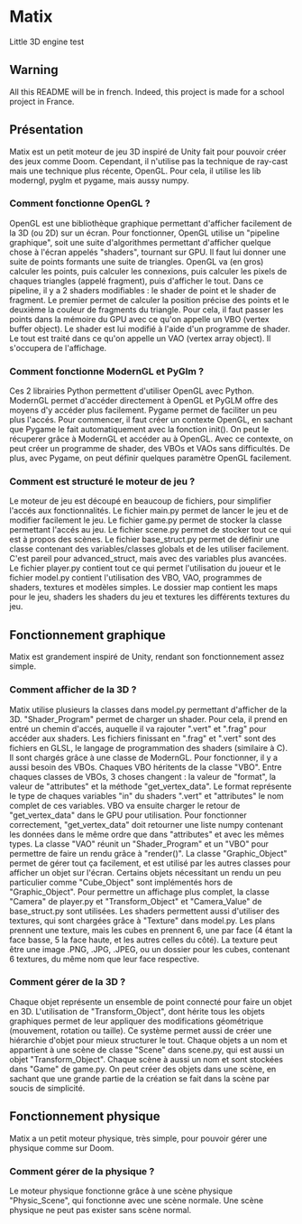 # Matix
Little 3D engine test
## Warning
All this README will be in french. Indeed, this project is made for a school project in France.
## Présentation
Matix est un petit moteur de jeu 3D inspiré de Unity fait pour pouvoir créer des jeux comme Doom.
Cependant, il n'utilise pas la technique de ray-cast mais une technique plus récente, OpenGL.
Pour cela, il utilise les lib moderngl, pyglm et pygame, mais aussy numpy.
### Comment fonctionne OpenGL ?
OpenGL est une bibliothèque graphique permettant d'afficher facilement de la 3D (ou 2D) sur un écran. Pour fonctionner, OpenGL utilise un "pipeline graphique", soit une suite d'algorithmes permettant d'afficher quelque chose à l'écran appelés "shaders", tournant sur GPU. Il faut lui donner une suite de points formants une suite de triangles. OpenGL va (en gros) calculer les points, puis calculer les connexions, puis calculer les pixels de chaques triangles (appelé fragment), puis d'afficher le tout. Dans ce pipeline, il y a 2 shaders modifiables : le shader de point et le shader de fragment. Le premier permet de calculer la position précise des points et le deuxième la couleur de fragments du triangle. Pour cela, il faut passer les points dans la mémoire du GPU avec ce qu'on appelle un VBO (vertex buffer object). Le shader est lui modifié à l'aide d'un programme de shader. Le tout est traité dans ce qu'on appelle un VAO (vertex array object). Il s'occupera de l'affichage.
### Comment fonctionne ModernGL et PyGlm ?
Ces 2 librairies Python permettent d'utiliser OpenGL avec Python. ModernGL permet d'accéder directement à OpenGL et PyGLM offre des moyens d'y accéder plus facilement. Pygame permet de faciliter un peu plus l'accés. Pour commencer, il faut créer un contexte OpenGL, en sachant que Pygame le fait automatiquement avec la fonction init(). On peut le récuperer grâce à ModernGL et accéder au à OpenGL. Avec ce contexte, on peut créer un programme de shader, des VBOs et VAOs sans difficultés. De plus, avec Pygame, on peut définir quelques paramètre OpenGL facilement.
### Comment est structuré le moteur de jeu ?
Le moteur de jeu est découpé en beaucoup de fichiers, pour simplifier l'accés aux fonctionnalités. Le fichier main.py permet de lancer le jeu et de modifier facilement le jeu. Le fichier game.py permet de stocker la classe permettant l'accés au jeu. Le fichier scene.py permet de stocker tout ce qui est à propos des scènes. Le fichier base_struct.py permet de définir une classe contenant des variables/classes globals et de les utiliser facilement. C'est pareil pour advanced_struct, mais avec des variables plus avancées. Le fichier player.py contient tout ce qui permet l'utilisation du joueur et le fichier model.py contient l'utilisation des VBO, VAO, programmes de shaders, textures et modèles simples. Le dossier map contient les maps pour le jeu, shaders les shaders du jeu et textures les différents textures du jeu.
## Fonctionnement graphique
Matix est grandement inspiré de Unity, rendant son fonctionnement assez simple.
### Comment afficher de la 3D ?
Matix utilise plusieurs la classes dans model.py permettant d'afficher de la 3D. "Shader_Program" permet de charger un shader. Pour cela, il prend en entré un chemin d'accés, auquelle il va rajouter ".vert" et ".frag" pour accéder aux shaders. Les fichiers finissant en ".frag" et ".vert" sont des fichiers en GLSL, le langage de programmation des shaders (similaire à C). Il sont chargés grâce à une classe de ModernGL. Pour fonctionner, il y a aussi besoin des VBOs. Chaques VBO héritents de la classe "VBO". Entre chaques classes de VBOs, 3 choses changent : la valeur de "format", la valeur de "attributes" et la méthode "get_vertex_data". Le format représente le type de chaques variables "in" du shaders ".vert" et "attributes" le nom complet de ces variables. VBO va ensuite charger le retour de "get_vertex_data" dans le GPU pour utilisation. Pour fonctionner correctement, "get_vertex_data" doit retourner une liste numpy contenant les données dans le même ordre que dans "attributes" et avec les mêmes types. La classe "VAO" réunit un "Shader_Program" et un "VBO" pour permettre de faire un rendu grâce à "render()". La classe "Graphic_Object" permet de gérer tout ça facilement, et est utilisé par les autres classes pour afficher un objet sur l'écran. Certains objets nécessitant un rendu un peu particulier comme "Cube_Object" sont implémentés hors de "Graphic_Object". Pour permettre un affichage plus complet, la classe "Camera" de player.py et "Transform_Object" et "Camera_Value" de base_struct.py sont utilisées. Les shaders permettent aussi d'utiliser des textures, qui sont chargées grâce à "Texture" dans model.py. Les plans prennent une texture, mais les cubes en prennent 6, une par face (4 étant la face basse, 5 la face haute, et les autres celles du côté). La texture peut être une image .PNG, .JPG, .JPEG, ou un dossier pour les cubes, contenant 6 textures, du même nom que leur face respective.
### Comment gérer de la 3D ?
Chaque objet représente un ensemble de point connecté pour faire un objet en 3D. L'utilisation de "Transform_Object", dont hérite tous les objets graphiques permet de leur appliquer des modifications géométrique (mouvement, rotation ou taille). Ce système permet aussi de créer une hiérarchie d'objet pour mieux structurer le tout. Chaque objets a un nom et appartient à une scène de classe "Scene" dans scene.py, qui est aussi un objet "Transform_Object". Chaque scène à aussi un nom et sont stockées dans "Game" de game.py. On peut créer des objets dans une scène, en sachant que une grande partie de la création se fait dans la scène par soucis de simplicité.
## Fonctionnement physique
Matix a un petit moteur physique, très simple, pour pouvoir gérer une physique comme sur Doom.
### Comment gérer de la physique ?
Le moteur physique fonctionne grâce à une scène physique "Physic_Scene", qui fonctionne avec une scène normale. Une scène physique ne peut pas exister sans scène normal.